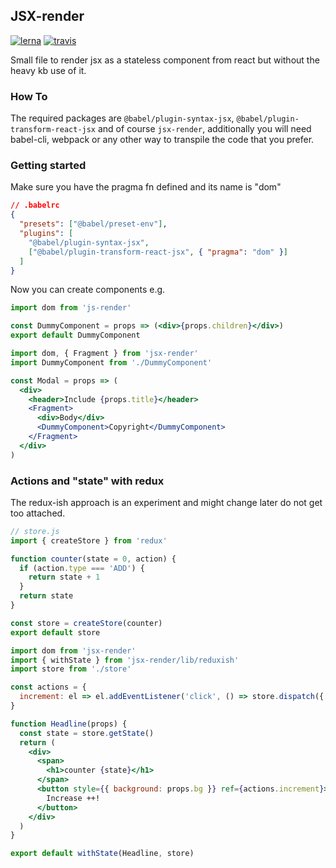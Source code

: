 ## JSX-render
[![lerna](https://img.shields.io/badge/maintained%20with-lerna-cc00ff.svg)](https://lernajs.io/)
[![travis](https://travis-ci.org/alecsgone/jsx-files.svg?branch=master)](https://travis-ci.org/alecsgone/jsx-files)

Small file to render jsx as a stateless component from react but without the heavy kb use of it.

### How To
The required packages are `@babel/plugin-syntax-jsx`, `@babel/plugin-transform-react-jsx` and of course `jsx-render`, additionally you will need babel-cli, webpack or any other way to transpile the code that you prefer.

### Getting started

Make sure you have the pragma fn defined and its name is "dom"
```json
// .babelrc
{
  "presets": ["@babel/preset-env"],
  "plugins": [
    "@babel/plugin-syntax-jsx",
    ["@babel/plugin-transform-react-jsx", { "pragma": "dom" }]
  ]
}
```

Now you can create components e.g.
```jsx
import dom from 'js-render'

const DummyComponent = props => (<div>{props.children}</div>)
export default DummyComponent
```

```jsx
import dom, { Fragment } from 'jsx-render'
import DummyComponent from './DummyComponent'

const Modal = props => (
  <div>
    <header>Include {props.title}</header>
    <Fragment>
      <div>Body</div>
      <DummyComponent>Copyright</DummyComponent>
    </Fragment>
  </div>
)
```

### Actions and "state" with redux

The redux-ish approach is an experiment and might change later do not get too attached.
```jsx
// store.js
import { createStore } from 'redux'

function counter(state = 0, action) {
  if (action.type === 'ADD') {
    return state + 1
  }
  return state
}

const store = createStore(counter)
export default store
```
```jsx
import dom from 'jsx-render'
import { withState } from 'jsx-render/lib/reduxish'
import store from './store'

const actions = {
  increment: el => el.addEventListener('click', () => store.dispatch({ type: 'ADD' })),
}

function Headline(props) {
  const state = store.getState()
  return (
    <div>
      <span>
        <h1>counter {state}</h1>
      </span>
      <button style={{ background: props.bg }} ref={actions.increment}>
        Increase ++!
      </button>
    </div>
  )
}

export default withState(Headline, store)
```
